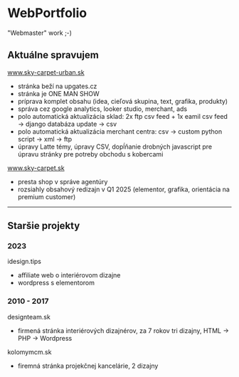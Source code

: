 # WebPortfolio
"Webmaster" work ;-)

## Aktuálne spravujem

www.sky-carpet-urban.sk
- stránka beží na upgates.cz
- stránka je ONE MAN SHOW
- príprava komplet obsahu (idea, cieľová skupina, text, grafika, produkty)
- správa cez google analytics, looker studio, merchant, ads
- polo automatická aktualizácia sklad: 2x ftp csv feed + 1x eamil csv feed -> django databáza update -> csv
- polo automatická aktualizácia merchant centra: csv -> custom python script -> xml -> ftp
- úpravy Latte témy, úpravy CSV, dopĺňanie drobných javascript pre úpravu stránky pre potreby obchodu s kobercami

www.sky-carpet.sk
- presta shop v správe agentúry
- rozsiahly obsahový redizajn v Q1 2025 (elementor, grafika, orientácia na premium customer)
---

## Staršie projekty

### 2023

idesign.tips
- affiliate web o interiérovom dizajne
- wordpress s elementorom

### 2010 - 2017

designteam.sk
- firmená stránka interiérových dizajnérov, za 7 rokov tri dizajny, HTML -> PHP -> Wordpress

kolomymcm.sk
- firemná stránka projekčnej kancelárie, 2 dizajny







